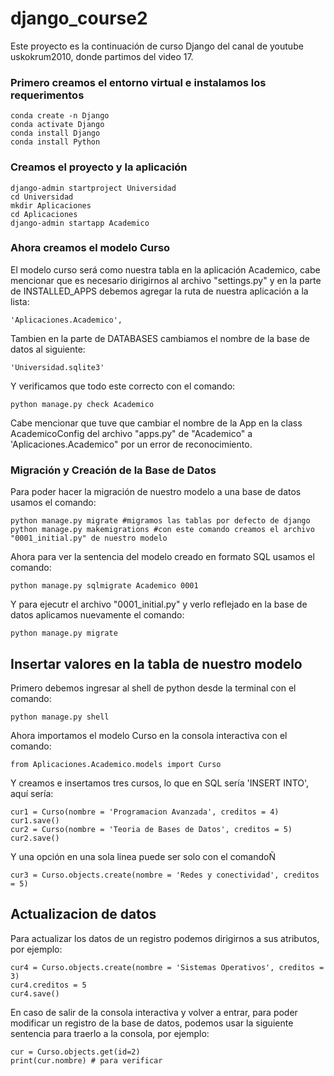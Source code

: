 # django_course2

Este proyecto es la continuación de curso Django del canal de youtube uskokrum2010, donde partimos del video 17.

### Primero creamos el entorno virtual e instalamos los requerimentos

```
conda create -n Django
conda activate Django
conda install Django
conda install Python
```

### Creamos el proyecto y la aplicación

```
django-admin startproject Universidad
cd Universidad
mkdir Aplicaciones
cd Aplicaciones
django-admin startapp Academico
```

### Ahora creamos el modelo Curso

El modelo curso será como nuestra tabla en la aplicación Academico, cabe mencionar que es necesario dirigirnos al archivo "settings.py" y en la parte de INSTALLED_APPS debemos agregar la ruta de nuestra aplicación a la lista:

```
'Aplicaciones.Academico',
```

Tambien en la parte de DATABASES cambiamos el nombre de la base de datos al siguiente:

```
'Universidad.sqlite3'
```

Y verificamos que todo este correcto con el comando:

```
python manage.py check Academico
```

Cabe mencionar que tuve que cambiar el nombre de la App en la class AcademicoConfig del archivo "apps.py" de "Academico" a 'Aplicaciones.Academico" por un error de reconocimiento.

### Migración y Creación de la Base de Datos

Para poder hacer la migración de nuestro modelo a una base de datos usamos el comando:

```
python manage.py migrate #migramos las tablas por defecto de django
python manage.py makemigrations #con este comando creamos el archivo "0001_initial.py" de nuestro modelo
```

Ahora para ver la sentencia del modelo creado en formato SQL usamos el comando:

```
python manage.py sqlmigrate Academico 0001
```

Y para ejecutr el archivo "0001_initial.py" y verlo reflejado en la base de datos aplicamos nuevamente el comando:

```
python manage.py migrate
```

## Insertar valores en la tabla de nuestro modelo

Primero debemos ingresar al shell de python desde la terminal con el comando:

```
python manage.py shell
```

Ahora importamos el modelo Curso en la consola interactiva con el comando:

```
from Aplicaciones.Academico.models import Curso
```

Y creamos e insertamos tres cursos, lo que en SQL sería 'INSERT INTO', aquí sería:

```
cur1 = Curso(nombre = 'Programacion Avanzada', creditos = 4)
cur1.save()
cur2 = Curso(nombre = 'Teoria de Bases de Datos', creditos = 5)
cur2.save()
```

Y una opción en una sola linea puede ser solo con el comandoÑ

```
cur3 = Curso.objects.create(nombre = 'Redes y conectividad', creditos = 5)
```

## Actualizacion de datos

Para actualizar los datos de un registro podemos dirigirnos a sus atributos, por ejemplo:

```
cur4 = Curso.objects.create(nombre = 'Sistemas Operativos', creditos = 3)
cur4.creditos = 5
cur4.save()
```

En caso de salir de la consola interactiva y volver a entrar, para poder modificar un registro de la base de datos, podemos usar la siguiente sentencia para traerlo a la consola, por ejemplo:

```
cur = Curso.objects.get(id=2)
print(cur.nombre) # para verificar
```